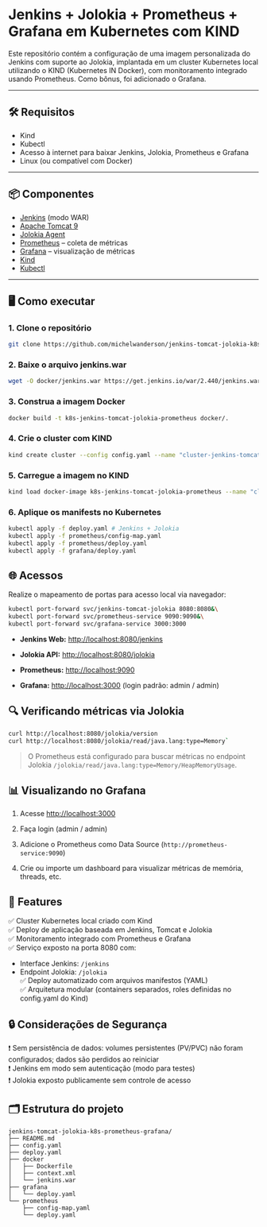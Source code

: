 
# Jenkins + Jolokia + Prometheus + Grafana em Kubernetes com KIND

Este repositório contém a configuração de uma imagem personalizada do Jenkins com suporte ao Jolokia, implantada em um cluster Kubernetes local utilizando o KIND (Kubernetes IN Docker), com monitoramento integrado usando Prometheus. Como bônus, foi adicionado o Grafana.

---

## 🛠️ Requisitos

- Kind
- Kubectl
- Acesso à internet para baixar Jenkins, Jolokia, Prometheus e Grafana
- Linux (ou compatível com Docker)

---

## 📦 Componentes

- [Jenkins](https://www.jenkins.io/)  (modo WAR)
- [Apache Tomcat 9](https://tomcat.apache.org/)
- [Jolokia Agent](https://jolokia.org/)
- [Prometheus](https://prometheus.io/) – coleta de métricas
- [Grafana](https://grafana.com/) – visualização de métricas
- [Kind](https://kind.sigs.k8s.io/)
- [Kubectl](https://kubernetes.io/docs/home/)

---

## 🖥️ Como executar

### 1. Clone o repositório

```bash
git clone https://github.com/michelwanderson/jenkins-tomcat-jolokia-k8s-prometheus-grafana.git
```
### 2. Baixe o arquivo jenkins.war

```bash
wget -O docker/jenkins.war https://get.jenkins.io/war/2.440/jenkins.war
```
### 3. Construa a imagem Docker
```bash
docker build -t k8s-jenkins-tomcat-jolokia-prometheus docker/.
```
### 4. Crie o cluster com KIND
```bash
kind create cluster --config config.yaml --name "cluster-jenkins-tomcat-jolokia-prometheus"
````

### 5. Carregue a imagem no KIND
```bash
kind load docker-image k8s-jenkins-tomcat-jolokia-prometheus --name "cluster-jenkins-tomcat-jolokia-prometheus"
```

### 6. Aplique os manifests no Kubernetes
```bash
kubectl apply -f deploy.yaml # Jenkins + Jolokia 
kubectl apply -f prometheus/config-map.yaml
kubectl apply -f prometheus/deploy.yaml
kubectl apply -f grafana/deploy.yaml
```

## 🌐 Acessos
Realize o mapeamento de portas para acesso local via navegador:
```bash
kubectl port-forward svc/jenkins-tomcat-jolokia 8080:8080&\
kubectl port-forward svc/prometheus-service 9090:9090&\
kubectl port-forward svc/grafana-service 3000:3000
```
-   **Jenkins Web:** [http://localhost:8080/jenkins](http://localhost:8080/jenkins)
    
-   **Jolokia API:** [http://localhost:8080/jolokia](http://localhost:8080/jolokia)
    
-   **Prometheus:** [http://localhost:9090](http://localhost:9090)
    
-   **Grafana:** [http://localhost:3000](http://localhost:3000) (login padrão: admin / admin)

## 🔍 Verificando métricas via Jolokia

```bash
curl http://localhost:8080/jolokia/version
curl http://localhost:8080/jolokia/read/java.lang:type=Memory`
```

> O Prometheus está configurado para buscar métricas no endpoint Jolokia `/jolokia/read/java.lang:type=Memory/HeapMemoryUsage`.

## 📊 Visualizando no Grafana

1.  Acesse [http://localhost:3000](http://localhost:3000)
    
2.  Faça login (admin / admin)
    
3.  Adicione o Prometheus como Data Source (`http://prometheus-service:9090`)
    
4.  Crie ou importe um dashboard para visualizar métricas de memória, threads, etc.

## 🌟 Features

✅ Cluster Kubernetes local criado com Kind  
✅ Deploy de aplicação baseada em Jenkins, Tomcat e Jolokia  
✅ Monitoramento integrado com Prometheus e Grafana  
✅ Serviço exposto na porta 8080 com:  
- Interface Jenkins: `/jenkins`  
- Endpoint Jolokia: `/jolokia`  
✅ Deploy automatizado com arquivos manifestos (YAML)  
✅ Arquitetura modular (containers separados, roles definidas no config.yaml do Kind)
## 🔒 Considerações de Segurança

❗ Sem persistência de dados: volumes persistentes (PV/PVC) não foram configurados; dados são perdidos ao reiniciar  
❗ Jenkins em modo sem autenticação (modo para testes)  
❗ Jolokia exposto publicamente sem controle de acesso
## 🗂️ Estrutura do projeto

```arduino
jenkins-tomcat-jolokia-k8s-prometheus-grafana/
├── README.md
├── config.yaml
├── deploy.yaml
├── docker
│   ├── Dockerfile
│   ├── context.xml
│   └── jenkins.war
├── grafana
│   └── deploy.yaml
└── prometheus
    ├── config-map.yaml
    └── deploy.yaml
```
